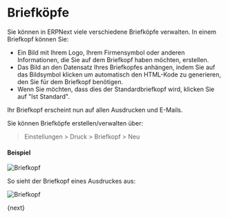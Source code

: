 <!-- add-breadcrumbs -->
# Briefköpfe


Sie können in ERPNext viele verschiedene Briefköpfe verwalten. In einem Briefkopf können Sie:

* Ein Bild mit Ihrem Logo, Ihrem Firmensymbol oder anderen Informationen, die Sie auf dem Briefkopf haben möchten, erstellen.
* Das Bild an den Datensatz Ihres Briefkopfes anhängen, indem Sie auf das Bildsymbol klicken um automatisch den HTML-Kode zu generieren, den Sie für dem Briefkopf benötigen.
* Wenn Sie möchten, dass dies der Standardbriefkopf wird, klicken Sie auf "Ist Standard".

Ihr Briefkopf erscheint nun auf allen Ausdrucken und E-Mails.

Sie können Briefköpfe erstellen/verwalten über:

> Einstellungen > Druck > Briefkopf > Neu

#### Beispiel

<img class="screenshot" alt="Briefkopf" src="{{docs_base_url}}/v12/assets/img/setup/print/letter-head.png">

So sieht der Briefkopf eines Ausdruckes aus:

<img class="screenshot" alt="Briefkopf" src="{{docs_base_url}}/v12/assets/img/setup/print/letter-head-1.png">

{next}
